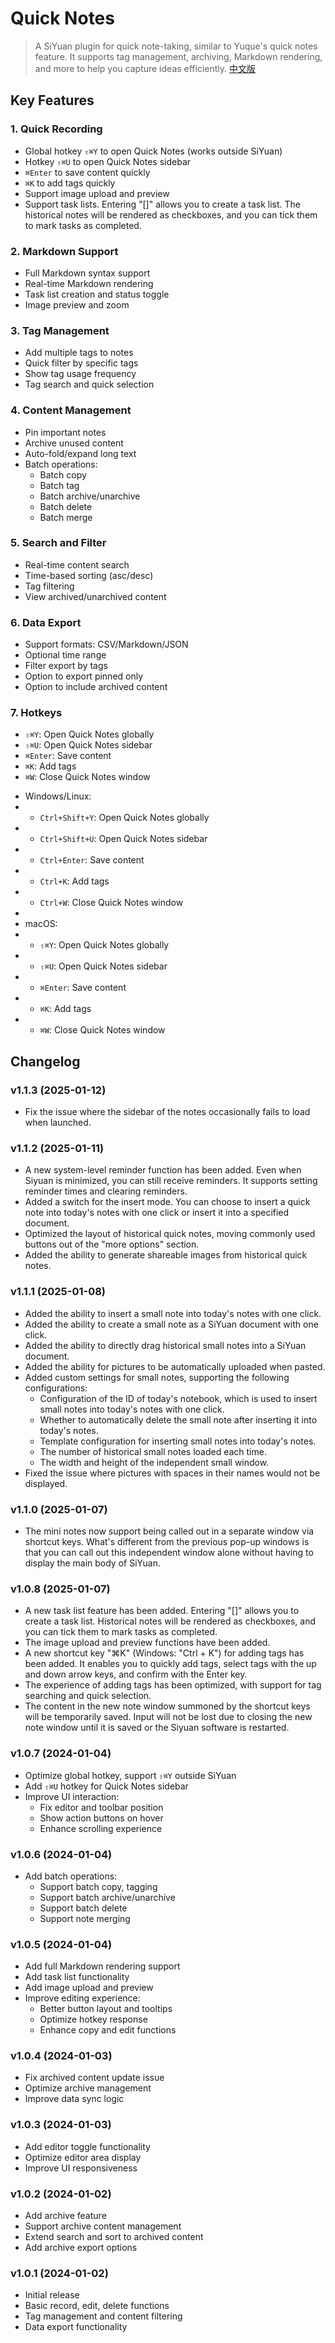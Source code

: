 # Quick Notes

> A SiYuan plugin for quick note-taking, similar to Yuque's quick notes feature. It supports tag management, archiving, Markdown rendering, and more to help you capture ideas efficiently.
[中文版](README_zh_CN.md)

## Key Features

### 1. Quick Recording
- Global hotkey `⇧⌘Y` to open Quick Notes (works outside SiYuan)
- Hotkey `⇧⌘U` to open Quick Notes sidebar
- `⌘Enter` to save content quickly
- `⌘K` to add tags quickly
- Support image upload and preview
- Support task lists. Entering "[]" allows you to create a task list. The historical notes will be rendered as checkboxes, and you can tick them to mark tasks as completed.

### 2. Markdown Support
- Full Markdown syntax support
- Real-time Markdown rendering
- Task list creation and status toggle
- Image preview and zoom

### 3. Tag Management
- Add multiple tags to notes
- Quick filter by specific tags
- Show tag usage frequency
- Tag search and quick selection

### 4. Content Management
- Pin important notes
- Archive unused content
- Auto-fold/expand long text
- Batch operations:
  - Batch copy
  - Batch tag
  - Batch archive/unarchive
  - Batch delete
  - Batch merge

### 5. Search and Filter
- Real-time content search
- Time-based sorting (asc/desc)
- Tag filtering
- View archived/unarchived content

### 6. Data Export
- Support formats: CSV/Markdown/JSON
- Optional time range
- Filter export by tags
- Option to export pinned only
- Option to include archived content


### 7. Hotkeys
- `⇧⌘Y`: Open Quick Notes globally
- `⇧⌘U`: Open Quick Notes sidebar
- `⌘Enter`: Save content
- `⌘K`: Add tags
- `⌘W`: Close Quick Notes window
+ Windows/Linux:
+ - `Ctrl+Shift+Y`: Open Quick Notes globally
+ - `Ctrl+Shift+U`: Open Quick Notes sidebar
+ - `Ctrl+Enter`: Save content
+ - `Ctrl+K`: Add tags
+ - `Ctrl+W`: Close Quick Notes window
+
+ macOS:
+ - `⇧⌘Y`: Open Quick Notes globally
+ - `⇧⌘U`: Open Quick Notes sidebar
+ - `⌘Enter`: Save content
+ - `⌘K`: Add tags
+ - `⌘W`: Close Quick Notes window

## Changelog
### v1.1.3 (2025-01-12)
- Fix the issue where the sidebar of the notes occasionally fails to load when launched.

### v1.1.2 (2025-01-11)
- A new system-level reminder function has been added. Even when Siyuan is minimized, you can still receive reminders. It supports setting reminder times and clearing reminders.
- Added a switch for the insert mode. You can choose to insert a quick note into today's notes with one click or insert it into a specified document.
- Optimized the layout of historical quick notes, moving commonly used buttons out of the "more options" section.
- Added the ability to generate shareable images from historical quick notes. 

### v1.1.1 (2025-01-08)
- Added the ability to insert a small note into today's notes with one click.
- Added the ability to create a small note as a SiYuan document with one click.
- Added the ability to directly drag historical small notes into a SiYuan document.
- Added the ability for pictures to be automatically uploaded when pasted.
- Added custom settings for small notes, supporting the following configurations:
  - Configuration of the ID of today's notebook, which is used to insert small notes into today's notes with one click.
  - Whether to automatically delete the small note after inserting it into today's notes.
  - Template configuration for inserting small notes into today's notes.
  - The number of historical small notes loaded each time.
  - The width and height of the independent small window.
- Fixed the issue where pictures with spaces in their names would not be displayed. 

### v1.1.0 (2025-01-07)
- The mini notes now support being called out in a separate window via shortcut keys. What's different from the previous pop-up windows is that you can call out this independent window alone without having to display the main body of SiYuan. 

### v1.0.8 (2025-01-07)
- A new task list feature has been added. Entering "[]" allows you to create a task list. Historical notes will be rendered as checkboxes, and you can tick them to mark tasks as completed.
- The image upload and preview functions have been added.
- A new shortcut key "⌘K" (Windows: "Ctrl + K") for adding tags has been added. It enables you to quickly add tags, select tags with the up and down arrow keys, and confirm with the Enter key.
- The experience of adding tags has been optimized, with support for tag searching and quick selection. 
- The content in the new note window summoned by the shortcut keys will be temporarily saved. Input will not be lost due to closing the new note window until it is saved or the Siyuan software is restarted. 


### v1.0.7 (2024-01-04)
- Optimize global hotkey, support `⇧⌘Y` outside SiYuan
- Add `⇧⌘U` hotkey for Quick Notes sidebar
- Improve UI interaction:
  - Fix editor and toolbar position
  - Show action buttons on hover
  - Enhance scrolling experience

### v1.0.6 (2024-01-04)
- Add batch operations:
  - Support batch copy, tagging
  - Support batch archive/unarchive
  - Support batch delete
  - Support note merging

### v1.0.5 (2024-01-04)
- Add full Markdown rendering support
- Add task list functionality
- Add image upload and preview
- Improve editing experience:
  - Better button layout and tooltips
  - Optimize hotkey response
  - Enhance copy and edit functions

### v1.0.4 (2024-01-03)
- Fix archived content update issue
- Optimize archive management
- Improve data sync logic

### v1.0.3 (2024-01-03)
- Add editor toggle functionality
- Optimize editor area display
- Improve UI responsiveness

### v1.0.2 (2024-01-02)
- Add archive feature
- Support archive content management
- Extend search and sort to archived content
- Add archive export options

### v1.0.1 (2024-01-02)
- Initial release
- Basic record, edit, delete functions
- Tag management and content filtering
- Data export functionality


